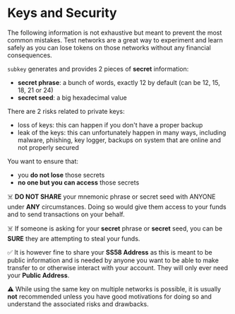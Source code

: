 # Keys and Security

The following information is not exhaustive but meant to prevent the most common mistakes. Test networks are a great way to experiment and learn safely as
you can lose tokens on those networks without any financial consequences.

`subkey` generates and provides 2 pieces of **secret** information:
- **secret phrase**: a bunch of words, exactly 12 by default (can be 12, 15, 18, 21 or 24)
- **secret seed**: a big hexadecimal value

There are 2 risks related to private keys:
- loss of keys: this can happen if you don't have a proper backup
- leak of the keys: this can unfortunately happen in many ways, including malware, phishing, key logger, backups on
  system that are online and not properly secured

You want to ensure that:
- you **do not lose** those secrets
- **no one but you can access** those secrets

☠️ **DO NOT SHARE** your mnemonic phrase or secret seed with ANYONE under **ANY** circumstances. Doing so would give
them access to your funds and to send transactions on your behalf.

☠️ If someone is asking for your **secret** phrase or **secret** seed, you can be **SURE** they are attempting to steal
your funds.

✅ It is however fine to share your **SS58 Address** as this is meant to be public information and is needed by anyone
you want to be able to make transfer to or otherwise interact with your account. They will only ever need your **Public
Address**.

⚠️ While using the same key on multiple networks is possible, it is usually **not** recommended unless you have good
motivations for doing so and understand the associated risks and drawbacks.
